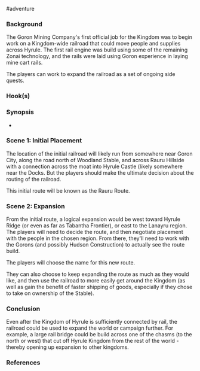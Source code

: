  #adventure 

### Background

The Goron Mining Company's first official job for the Kingdom was to begin work on a Kingdom-wide railroad that could move people and supplies across Hyrule. The first rail engine was build using some of the remaining Zonai technology, and the rails were laid using Goron experience in laying mine cart rails.

The players can work to expand the railroad as a set of ongoing side quests.

### Hook(s)


### Synopsis

- 

### Scene 1: Initial Placement

The location of the initial railroad will likely run from somewhere near Goron City, along the road north of Woodland Stable, and across Rauru Hillside with a connection across the moat into Hyrule Castle (likely somewhere near the Docks. But the players should make the ultimate decision about the routing of the railroad.

This initial route will be known as the Rauru Route.

### Scene 2: Expansion

From the initial route, a logical expansion would be west toward Hyrule Ridge (or even as far as Tabantha Frontier), or east to the Lanayru region. The players will need to decide the route, and then negotiate placement with the people in the chosen region. From there, they'll need to work with the Gorons (and possibly Hudson Construction) to actually see the route build.

The players will choose the name for this new route.

They can also choose to keep expanding the route as much as they would like, and then use the railroad to more easily get around the Kingdom (as well as gain the benefit of faster shipping of goods, especially if they chose to take on ownership of the Stable).

### Conclusion

Even after the Kingdom of Hyrule is sufficiently connected by rail, the railroad could be used to expand the world or campaign further. For example, a large rail bridge could be build across one of the chasms (to the north or west) that cut off Hyrule Kingdom from the rest of the world - thereby opening up expansion to other kingdoms.

### References
